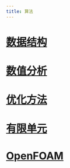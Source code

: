```yaml
---
title: 算法
---
```


# [数据结构](./data_structures/README.md)
# [数值分析](./numerical_analysis/README.lyx)
# [优化方法](./optimization/README.lyx)
# [有限单元](./finite_element/README.lyx)

# [OpenFOAM](./openfoam/README.md)

